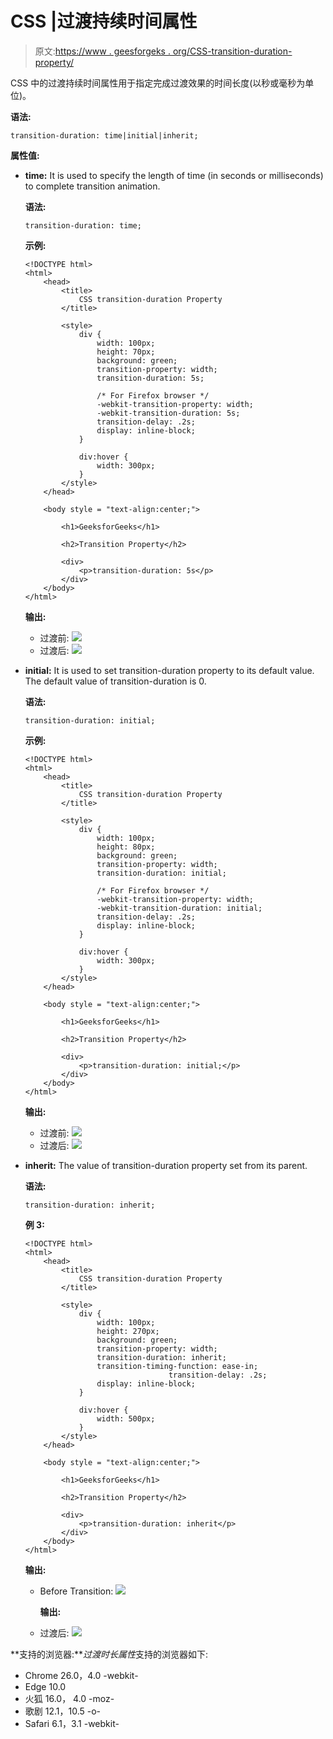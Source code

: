 # CSS |过渡持续时间属性

> 原文:[https://www . geesforgeks . org/CSS-transition-duration-property/](https://www.geeksforgeeks.org/css-transition-duration-property/)

CSS 中的过渡持续时间属性用于指定完成过渡效果的时间长度(以秒或毫秒为单位)。

**语法:**

```
transition-duration: time|initial|inherit;
```

**属性值:**

*   **time:** It is used to specify the length of time (in seconds or milliseconds) to complete transition animation.

    **语法:**

    ```
    transition-duration: time;
    ```

    **示例:**

    ```
    <!DOCTYPE html> 
    <html> 
        <head> 
            <title> 
                CSS transition-duration Property 
            </title> 

            <style> 
                div { 
                    width: 100px; 
                    height: 70px; 
                    background: green; 
                    transition-property: width;
                    transition-duration: 5s;

                    /* For Firefox browser */
                    -webkit-transition-property: width;
                    -webkit-transition-duration: 5s;
                    transition-delay: .2s; 
                    display: inline-block; 
                } 

                div:hover { 
                    width: 300px; 
                } 
            </style> 
        </head> 

        <body style = "text-align:center;"> 

            <h1>GeeksforGeeks</h1> 

            <h2>Transition Property</h2> 

            <div> 
                <p>transition-duration: 5s</p> 
            </div> 
        </body> 
    </html>                                   
    ```

    **输出:**

    *   过渡前:
        ![](img/a7668679ac4b5afead87f6bb55327dc8.png)
    *   过渡后:
        ![](img/acf8812facfb41804e86172018d46563.png)
*   **initial:** It is used to set transition-duration property to its default value. The default value of transition-duration is 0.

    **语法:**

    ```
    transition-duration: initial;
    ```

    **示例:**

    ```
    <!DOCTYPE html> 
    <html> 
        <head> 
            <title> 
                CSS transition-duration Property 
            </title> 

            <style> 
                div { 
                    width: 100px; 
                    height: 80px; 
                    background: green; 
                    transition-property: width;
                    transition-duration: initial;

                    /* For Firefox browser */
                    -webkit-transition-property: width;
                    -webkit-transition-duration: initial;
                    transition-delay: .2s; 
                    display: inline-block; 
                } 

                div:hover { 
                    width: 300px; 
                } 
            </style> 
        </head> 

        <body style = "text-align:center;"> 

            <h1>GeeksforGeeks</h1> 

            <h2>Transition Property</h2> 

            <div> 
                <p>transition-duration: initial;</p> 
            </div> 
        </body> 
    </html>                                
    ```

    **输出:**

    *   过渡前:
        ![](img/fa45575251d7ba68c64be4ef345dbbcc.png)
    *   过渡后:
        ![](img/29a01cd03bf688d1e60dfbeb920ab4d6.png)
*   **inherit:** The value of transition-duration property set from its parent.

    **语法:**

    ```
    transition-duration: inherit;
    ```

    **例 3:**

    ```
    <!DOCTYPE html> 
    <html> 
        <head> 
            <title> 
                CSS transition-duration Property 
            </title> 

            <style> 
                div { 
                    width: 100px; 
                    height: 270px; 
                    background: green; 
                    transition-property: width;
                    transition-duration: inherit;
                    transition-timing-function: ease-in;
                                    transition-delay: .2s; 
                    display: inline-block; 
                } 

                div:hover { 
                    width: 500px; 
                } 
            </style> 
        </head> 

        <body style = "text-align:center;"> 

            <h1>GeeksforGeeks</h1> 

            <h2>Transition Property</h2> 

            <div> 
                <p>transition-duration: inherit</p> 
            </div> 
        </body> 
    </html>                    
    ```

    **输出:**

    *   Before Transition:
        ![](img/718faca1ff28a42172d15cd1ac5ceb55.png)

        **输出:**

    *   过渡后:
        ![](img/788b5180082aaecfdeedeb918dd843ed.png)

**支持的浏览器:***过渡时长属性*支持的浏览器如下:

*   Chrome 26.0，4.0 -webkit-
*   Edge 10.0
*   火狐 16.0， 4.0 -moz-
*   歌剧 12.1，10.5 -o-
*   Safari 6.1，3.1 -webkit-